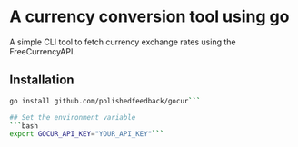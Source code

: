 
# A currency conversion tool using go 

A simple CLI tool to fetch currency exchange rates using the FreeCurrencyAPI.

## Installation

```bash
go install github.com/polishedfeedback/gocur```

## Set the environment variable
```bash
export GOCUR_API_KEY="YOUR_API_KEY"```
